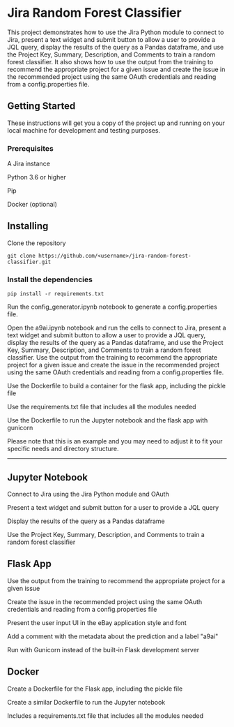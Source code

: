 # Jira Random Forest Classifier
This project demonstrates how to use the Jira Python module to connect to Jira, present a text widget and submit button to allow a user to provide a JQL query, display the results of the query as a Pandas dataframe, and use the Project Key, Summary, Description, and Comments to train a random forest classifier. It also shows how to use the output from the training to recommend the appropriate project for a given issue and create the issue in the recommended project using the same OAuth credentials and reading from a config.properties file.

## Getting Started
These instructions will get you a copy of the project up and running on your local machine for development and testing purposes.

### Prerequisites

A Jira instance

Python 3.6 or higher

Pip

Docker (optional)

## Installing

Clone the repository


    git clone https://github.com/<username>/jira-random-forest-classifier.git

### Install the dependencies

    pip install -r requirements.txt

Run the config_generator.ipynb notebook to generate a config.properties file.

Open the a9ai.ipynb notebook and run the cells to connect to Jira, present a text widget and submit button to allow a user to provide a JQL query, display the results of the query as a Pandas dataframe, and use the Project Key, Summary, Description, and Comments to train a random forest classifier. Use the output from the training to recommend the appropriate project for a given issue and create the issue in the recommended project using the same OAuth credentials and reading from a config.properties file.

Use the Dockerfile to build a container for the flask app, including the pickle file

Use the requirements.txt file that includes all the modules needed

Use the Dockerfile to run the Jupyter notebook and the flask app with gunicorn

Please note that this is an example and you may need to adjust it to fit your specific needs and directory structure.

----
## Jupyter Notebook
Connect to Jira using the Jira Python module and OAuth

Present a text widget and submit button for a user to provide a JQL query

Display the results of the query as a Pandas dataframe

Use the Project Key, Summary, Description, and Comments to train a random forest classifier


## Flask App
Use the output from the training to recommend the appropriate project for a given issue

Create the issue in the recommended project using the same OAuth credentials and reading from a config.properties file

Present the user input UI in the eBay application style and font

Add a comment with the metadata about the prediction and a label "a9ai"

Run with Gunicorn instead of the built-in Flask development server

## Docker

Create a Dockerfile for the Flask app, including the pickle file

Create a similar Dockerfile to run the Jupyter notebook

Includes a requirements.txt file that includes all the modules needed
